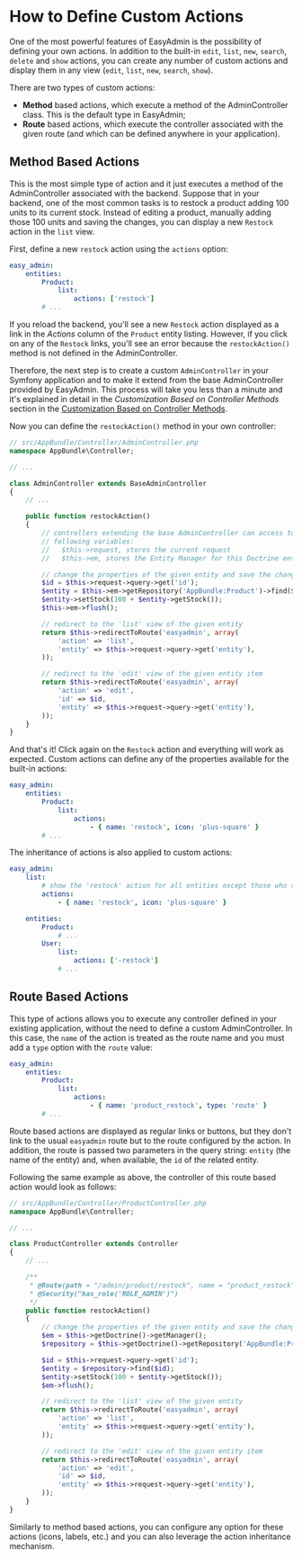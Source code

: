 How to Define Custom Actions
============================

One of the most powerful features of EasyAdmin is the possibility of defining
your own actions. In addition to the built-in `edit`, `list`, `new`, `search`,
`delete` and `show` actions, you can create any number of custom actions and
display them in any view (`edit`, `list`, `new`, `search`, `show`).

There are two types of custom actions:

 * **Method** based actions, which execute a method of the AdminController
   class. This is the default type in EasyAdmin;
 * **Route** based actions, which execute the controller associated with the
   given route (and which can be defined anywhere in your application).

Method Based Actions
--------------------

This is the most simple type of action and it just executes a method of the
AdminController associated with the backend. Suppose that in your backend, one
of the most common tasks is to restock a product adding 100 units to its current
stock. Instead of editing a product, manually adding those 100 units and saving
the changes, you can display a new `Restock` action in the `list` view.

First, define a new `restock` action using the `actions` option:

```yaml
easy_admin:
    entities:
        Product:
            list:
                actions: ['restock']
        # ...
```

If you reload the backend, you'll see a new `Restock` action displayed as a link
in the *Actions* column of the `Product` entity listing. However, if you click
on any of the `Restock` links, you'll see an error because the `restockAction()`
method is not defined in the AdminController.

Therefore, the next step is to create a custom `AdminController` in your
Symfony application and to make it extend from the base AdminController
provided by EasyAdmin. This process will take you less than a minute and it's
explained in detail in the *Customization Based on Controller Methods* section
in the [Customization Based on Controller Methods][1].

Now you can define the `restockAction()` method in your own controller:

```php
// src/AppBundle/Controller/AdminController.php
namespace AppBundle\Controller;

// ...

class AdminController extends BaseAdminController
{
    // ...

    public function restockAction()
    {
        // controllers extending the base AdminController can access to the
        // following variables:
        //   $this->request, stores the current request
        //   $this->em, stores the Entity Manager for this Doctrine entity

        // change the properties of the given entity and save the changes
        $id = $this->request->query->get('id');
        $entity = $this->em->getRepository('AppBundle:Product')->find($id);
        $entity->setStock(100 + $entity->getStock());
        $this->em->flush();

        // redirect to the 'list' view of the given entity
        return $this->redirectToRoute('easyadmin', array(
            'action' => 'list',
            'entity' => $this->request->query->get('entity'),
        ));

        // redirect to the 'edit' view of the given entity item
        return $this->redirectToRoute('easyadmin', array(
            'action' => 'edit',
            'id' => $id,
            'entity' => $this->request->query->get('entity'),
        ));
    }
}
```

And that's it! Click again on the `Restock` action and everything will work as
expected. Custom actions can define any of the properties available for the
built-in actions:

```yaml
easy_admin:
    entities:
        Product:
            list:
                actions:
                    - { name: 'restock', icon: 'plus-square' }
        # ...
```

The inheritance of actions is also applied to custom actions:

```yaml
easy_admin:
    list:
        # show the 'restock' action for all entities except those who remove it
        actions:
            - { name: 'restock', icon: 'plus-square' }

    entities:
        Product:
            # ...
        User:
            list:
                actions: ['-restock']
            # ...
```

Route Based Actions
-------------------

This type of actions allows you to execute any controller defined in your
existing application, without the need to define a custom AdminController. In
this case, the `name` of the action is treated as the route name and you must
add a `type` option with the `route` value:

```yaml
easy_admin:
    entities:
        Product:
            list:
                actions:
                    - { name: 'product_restock', type: 'route' }
        # ...
```

Route based actions are displayed as regular links or buttons, but they don't
link to the usual `easyadmin` route but to the route configured by the action.
In addition, the route is passed two parameters in the query string: `entity`
(the name of the entity) and, when available, the `id` of the related entity.

Following the same example as above, the controller of this route based action
would look as follows:

```php
// src/AppBundle/Controller/ProductController.php
namespace AppBundle\Controller;

// ...

class ProductController extends Controller
{
    // ...

    /**
     * @Route(path = "/admin/product/restock", name = "product_restock")
     * @Security("has_role('ROLE_ADMIN')")
     */
    public function restockAction()
    {
        // change the properties of the given entity and save the changes
        $em = $this->getDoctrine()->getManager();
        $repository = $this->getDoctrine()->getRepository('AppBundle:Product');

        $id = $this->request->query->get('id');
        $entity = $repository->find($id);
        $entity->setStock(100 + $entity->getStock());
        $em->flush();

        // redirect to the 'list' view of the given entity
        return $this->redirectToRoute('easyadmin', array(
            'action' => 'list',
            'entity' => $this->request->query->get('entity'),
        ));

        // redirect to the 'edit' view of the given entity item
        return $this->redirectToRoute('easyadmin', array(
            'action' => 'edit',
            'id' => $id,
            'entity' => $this->request->query->get('entity'),
        ));
    }
}
```

Similarly to method based actions, you can configure any option for these
actions (icons, labels, etc.) and you can also leverage the action inheritance
mechanism.

[1]: ../book/7-complex-dynamic-backends.md#customization-based-on-overriding-the-default-admincontroller
